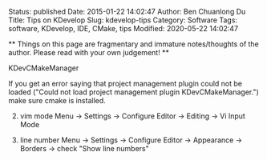 Status: published
Date: 2015-01-22 14:02:47
Author: Ben Chuanlong Du
Title: Tips on KDevelop
Slug: kdevelop-tips
Category: Software
Tags: software, KDevelop, IDE, CMake, tips
Modified: 2020-05-22 14:02:47

**
Things on this page are
fragmentary and immature notes/thoughts of the author.
Please read with your own judgement!
**


KDevCMakeManager

If you get an error saying that project management plugin could not be loaded 
("Could not load project management plugin KDevCMakeManager.") make sure cmake is installed. 

2. vim mode
    Menu -> Settings -> Configure Editor -> Editing -> Vi Input Mode 

3. line number
    Menu -> Settings -> Configure Editor -> Appearance -> Borders -> check "Show line numbers"
